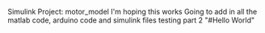 Simulink Project: motor_model
I'm hoping this works 
Going to add in all the matlab code, arduino code and simulink files 
testing part 2
"#Hello World"

